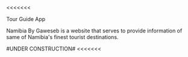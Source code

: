 <<<<<<< 


Tour Guide App

>>>>>>> 

Namibia By Gaweseb is a website that
serves to provide information of 
same of Namibia's finest tourist 
destinations.

#UNDER CONSTRUCTION#
<<<<<<< 


